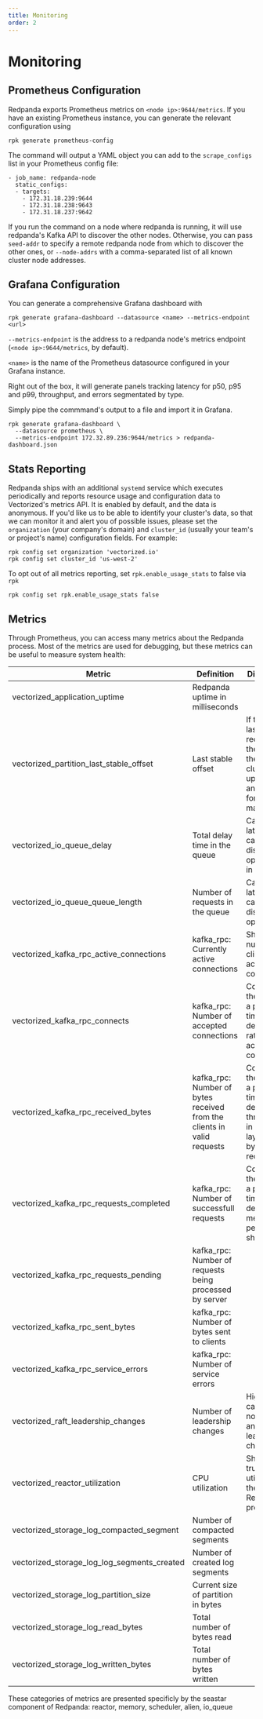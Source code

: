 ```yaml
---
title: Monitoring
order: 2
---
```

# Monitoring

## Prometheus Configuration

Redpanda exports Prometheus metrics on `<node ip>:9644/metrics`. If you have an
existing Prometheus instance, you can generate the relevant configuration using

```
rpk generate prometheus-config
```

The command will output a YAML object you can add to the `scrape_configs` list
in your Prometheus config file:

```
- job_name: redpanda-node
  static_configs:
  - targets:
    - 172.31.18.239:9644
    - 172.31.18.238:9643
    - 172.31.18.237:9642
```

If you run the command on a node where redpanda is running, it will use
redpanda's Kafka API to discover the other nodes. Otherwise, you can pass
`seed-addr` to specify a remote redpanda node from which to discover the other
ones, or `--node-addrs` with a comma-separated list of all known cluster node
addresses.

## Grafana Configuration

You can generate a comprehensive Grafana dashboard with
```
rpk generate grafana-dashboard --datasource <name> --metrics-endpoint <url>
```

`--metrics-endpoint` is the address to a redpanda node's metrics endpoint
(`<node ip>:9644/metrics`, by default).

`<name>` is the name of the Prometheus datasource configured in your
Grafana instance.

Right out of the box, it will generate panels tracking latency for p50, p95 and
p99, throughput, and errors segmentated by type.

Simply pipe the commmand's output to a file and import it in Grafana.

```
rpk generate grafana-dashboard \
  --datasource prometheus \
  --metrics-endpoint 172.32.89.236:9644/metrics > redpanda-dashboard.json
```

## Stats Reporting

Redpanda ships with an additional `systemd` service which executes periodically
and reports resource usage and configuration data to Vectorized's metrics API.
It is enabled by default, and the data is anonymous. If you'd like us to be able
to identify your cluster's data, so that we can monitor it and alert you of
possible issues, please set the `organization` (your company's domain) and
`cluster_id` (usually your team's or project's name) configuration fields. For
example:

```
rpk config set organization 'vectorized.io'
rpk config set cluster_id 'us-west-2'
```

To opt out of all metrics reporting, set `rpk.enable_usage_stats` to false via
`rpk`

```
rpk config set rpk.enable_usage_stats false
```

## Metrics

Through Prometheus, you can access many metrics about the Redpanda process.
Most of the metrics are used for debugging, but these metrics can be useful to measure system health:

| Metric | Definition | Diagnostics |
| --- | --- | --- |
| vectorized_application_uptime | Redpanda uptime in milliseconds |  |
| vectorized_partition_last_stable_offset | Last stable offset | If this is the last record received by the cluster, then the cluster is up-to-date and ready for maintenance |
| vectorized_io_queue_delay | Total delay time in the queue | Can indicate latency caused by disk operations in seconds |
| vectorized_io_queue_queue_length | Number of requests in the queue | Can indicate latency caused by disk operations |
| vectorized_kafka_rpc_active_connections | kafka_rpc: Currently active connections | Shows the number of clients actively connected |
| vectorized_kafka_rpc_connects | kafka_rpc: Number of accepted connections | Compare to the value at a previous time to derive the rate of accepted connections |
| vectorized_kafka_rpc_received_bytes | kafka_rpc: Number of bytes received from the clients in valid requests | Compare to the value at a previous time to derive the throughput in kafka layer in bytes/sec received |
| vectorized_kafka_rpc_requests_completed | kafka_rpc: Number of successfull requests | Compare to the value at a previous time to derive the messages per sec per shard |
| vectorized_kafka_rpc_requests_pending | kafka_rpc: Number of requests being processed by server |  |
| vectorized_kafka_rpc_sent_bytes | kafka_rpc: Number of bytes sent to clients |  |
| vectorized_kafka_rpc_service_errors | kafka_rpc: Number of service errors |  |
| vectorized_raft_leadership_changes | Number of leadership changes | High value can indicate nodes failing and causing leadership changes |
| vectorized_reactor_utilization | CPU utilization | Shows the true utilization of the CPU by Redpanda process |
| vectorized_storage_log_compacted_segment | Number of compacted segments |  |
| vectorized_storage_log_log_segments_created | Number of created log segments |  |
| vectorized_storage_log_partition_size | Current size of partition in bytes |  |
| vectorized_storage_log_read_bytes | Total number of bytes read |  |
| vectorized_storage_log_written_bytes | Total number of bytes written |  |

These categories of metrics are presented specificly by the seastar component of Redpanda: reactor, memory, scheduler, alien, io_queue
